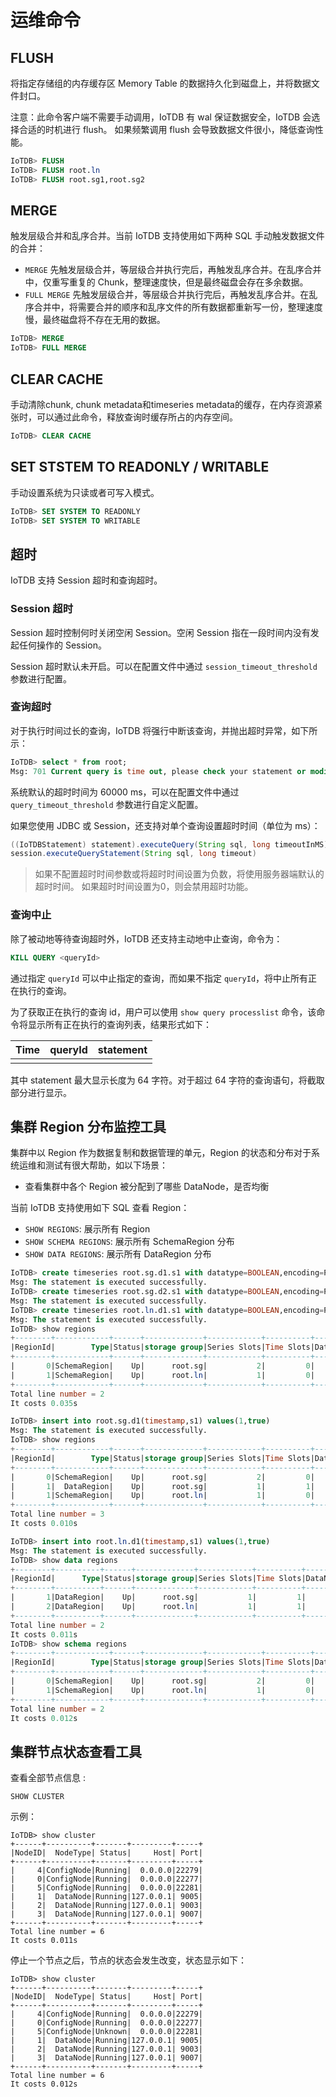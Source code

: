 <!--

    Licensed to the Apache Software Foundation (ASF) under one
    or more contributor license agreements.  See the NOTICE file
    distributed with this work for additional information
    regarding copyright ownership.  The ASF licenses this file
    to you under the Apache License, Version 2.0 (the
    "License"); you may not use this file except in compliance
    with the License.  You may obtain a copy of the License at
    
        http://www.apache.org/licenses/LICENSE-2.0
    
    Unless required by applicable law or agreed to in writing,
    software distributed under the License is distributed on an
    "AS IS" BASIS, WITHOUT WARRANTIES OR CONDITIONS OF ANY
    KIND, either express or implied.  See the License for the
    specific language governing permissions and limitations
    under the License.

-->
# 运维命令

## FLUSH

将指定存储组的内存缓存区 Memory Table 的数据持久化到磁盘上，并将数据文件封口。

注意：此命令客户端不需要手动调用，IoTDB 有 wal 保证数据安全，IoTDB 会选择合适的时机进行 flush。
如果频繁调用 flush 会导致数据文件很小，降低查询性能。

```sql
IoTDB> FLUSH 
IoTDB> FLUSH root.ln
IoTDB> FLUSH root.sg1,root.sg2
```

## MERGE

触发层级合并和乱序合并。当前 IoTDB 支持使用如下两种 SQL 手动触发数据文件的合并：

* `MERGE` 先触发层级合并，等层级合并执行完后，再触发乱序合并。在乱序合并中，仅重写重复的 Chunk，整理速度快，但是最终磁盘会存在多余数据。
* `FULL MERGE` 先触发层级合并，等层级合并执行完后，再触发乱序合并。在乱序合并中，将需要合并的顺序和乱序文件的所有数据都重新写一份，整理速度慢，最终磁盘将不存在无用的数据。

```sql
IoTDB> MERGE
IoTDB> FULL MERGE
```

## CLEAR CACHE


手动清除chunk, chunk metadata和timeseries metadata的缓存，在内存资源紧张时，可以通过此命令，释放查询时缓存所占的内存空间。

```sql
IoTDB> CLEAR CACHE
```

## SET STSTEM TO READONLY / WRITABLE

手动设置系统为只读或者可写入模式。

```sql
IoTDB> SET SYSTEM TO READONLY
IoTDB> SET SYSTEM TO WRITABLE
```

## 超时

IoTDB 支持 Session 超时和查询超时。

### Session 超时

Session 超时控制何时关闭空闲 Session。空闲 Session 指在一段时间内没有发起任何操作的 Session。

Session 超时默认未开启。可以在配置文件中通过 `session_timeout_threshold` 参数进行配置。

### 查询超时

对于执行时间过长的查询，IoTDB 将强行中断该查询，并抛出超时异常，如下所示：

```sql
IoTDB> select * from root;
Msg: 701 Current query is time out, please check your statement or modify timeout parameter.
```

系统默认的超时时间为 60000 ms，可以在配置文件中通过 `query_timeout_threshold` 参数进行自定义配置。

如果您使用 JDBC 或 Session，还支持对单个查询设置超时时间（单位为 ms）：

```java
((IoTDBStatement) statement).executeQuery(String sql, long timeoutInMS)
session.executeQueryStatement(String sql, long timeout)
```

> 如果不配置超时时间参数或将超时时间设置为负数，将使用服务器端默认的超时时间。 
> 如果超时时间设置为0，则会禁用超时功能。

### 查询中止

除了被动地等待查询超时外，IoTDB 还支持主动地中止查询，命令为：

```sql
KILL QUERY <queryId>
```

通过指定 `queryId` 可以中止指定的查询，而如果不指定 `queryId`，将中止所有正在执行的查询。

为了获取正在执行的查询 id，用户可以使用 `show query processlist` 命令，该命令将显示所有正在执行的查询列表，结果形式如下：

| Time | queryId | statement |
| ---- | ------- | --------- |
|      |         |           |

其中 statement 最大显示长度为 64 字符。对于超过 64 字符的查询语句，将截取部分进行显示。

## 集群 Region 分布监控工具

集群中以 Region 作为数据复制和数据管理的单元，Region 的状态和分布对于系统运维和测试有很大帮助，如以下场景：

- 查看集群中各个 Region 被分配到了哪些 DataNode，是否均衡

当前 IoTDB 支持使用如下 SQL 查看 Region：

- `SHOW REGIONS`: 展示所有 Region
- `SHOW SCHEMA REGIONS`: 展示所有 SchemaRegion 分布
- `SHOW DATA REGIONS`: 展示所有 DataRegion 分布

```sql
IoTDB> create timeseries root.sg.d1.s1 with datatype=BOOLEAN,encoding=PLAIN
Msg: The statement is executed successfully.
IoTDB> create timeseries root.sg.d2.s1 with datatype=BOOLEAN,encoding=PLAIN
Msg: The statement is executed successfully.
IoTDB> create timeseries root.ln.d1.s1 with datatype=BOOLEAN,encoding=PLAIN
Msg: The statement is executed successfully.
IoTDB> show regions
+--------+------------+------+-------------+------------+----------+----------+---------+----+
|RegionId|        Type|Status|storage group|Series Slots|Time Slots|DataNodeId|     Host|Port|
+--------+------------+------+-------------+------------+----------+----------+---------+----+
|       0|SchemaRegion|    Up|      root.sg|           2|         0|         3|127.0.0.1|6671|
|       1|SchemaRegion|    Up|      root.ln|           1|         0|         2|127.0.0.1|6667|
+--------+------------+------+-------------+------------+----------+----------+---------+----+
Total line number = 2
It costs 0.035s

IoTDB> insert into root.sg.d1(timestamp,s1) values(1,true)
Msg: The statement is executed successfully.
IoTDB> show regions
+--------+------------+------+-------------+------------+----------+----------+---------+----+
|RegionId|        Type|Status|storage group|Series Slots|Time Slots|DataNodeId|     Host|Port|
+--------+------------+------+-------------+------------+----------+----------+---------+----+
|       0|SchemaRegion|    Up|      root.sg|           2|         0|         3|127.0.0.1|6671|
|       1|  DataRegion|    Up|      root.sg|           1|         1|         1|127.0.0.1|6669|
|       1|SchemaRegion|    Up|      root.ln|           1|         0|         2|127.0.0.1|6667|
+--------+------------+------+-------------+------------+----------+----------+---------+----+
Total line number = 3
It costs 0.010s

IoTDB> insert into root.ln.d1(timestamp,s1) values(1,true)
Msg: The statement is executed successfully.
IoTDB> show data regions
+--------+----------+------+-------------+------------+----------+----------+---------+----+
|RegionId|      Type|Status|storage group|Series Slots|Time Slots|DataNodeId|     Host|Port|
+--------+----------+------+-------------+------------+----------+----------+---------+----+
|       1|DataRegion|    Up|      root.sg|           1|         1|         1|127.0.0.1|6669|
|       2|DataRegion|    Up|      root.ln|           1|         1|         1|127.0.0.1|6669|
+--------+----------+------+-------------+------------+----------+----------+---------+----+
Total line number = 2
It costs 0.011s
IoTDB> show schema regions
+--------+------------+------+-------------+------------+----------+----------+---------+----+
|RegionId|        Type|Status|storage group|Series Slots|Time Slots|DataNodeId|     Host|Port|
+--------+------------+------+-------------+------------+----------+----------+---------+----+
|       0|SchemaRegion|    Up|      root.sg|           2|         0|         3|127.0.0.1|6671|
|       1|SchemaRegion|    Up|      root.ln|           1|         0|         2|127.0.0.1|6667|
+--------+------------+------+-------------+------------+----------+----------+---------+----+
Total line number = 2
It costs 0.012s
```

## 集群节点状态查看工具

查看全部节点信息 : 

```
SHOW CLUSTER
```

示例：

```
IoTDB> show cluster
+------+----------+-------+---------+-----+
|NodeID|  NodeType| Status|     Host| Port|
+------+----------+-------+---------+-----+
|     4|ConfigNode|Running|  0.0.0.0|22279|
|     0|ConfigNode|Running|  0.0.0.0|22277|
|     5|ConfigNode|Running|  0.0.0.0|22281|
|     1|  DataNode|Running|127.0.0.1| 9005|
|     2|  DataNode|Running|127.0.0.1| 9003|
|     3|  DataNode|Running|127.0.0.1| 9007|
+------+----------+-------+---------+-----+
Total line number = 6
It costs 0.011s
```

停止一个节点之后，节点的状态会发生改变，状态显示如下：

```
IoTDB> show cluster
+------+----------+-------+---------+-----+
|NodeID|  NodeType| Status|     Host| Port|
+------+----------+-------+---------+-----+
|     4|ConfigNode|Running|  0.0.0.0|22279|
|     0|ConfigNode|Running|  0.0.0.0|22277|
|     5|ConfigNode|Unknown|  0.0.0.0|22281|
|     1|  DataNode|Running|127.0.0.1| 9005|
|     2|  DataNode|Running|127.0.0.1| 9003|
|     3|  DataNode|Running|127.0.0.1| 9007|
+------+----------+-------+---------+-----+
Total line number = 6
It costs 0.012s
```

